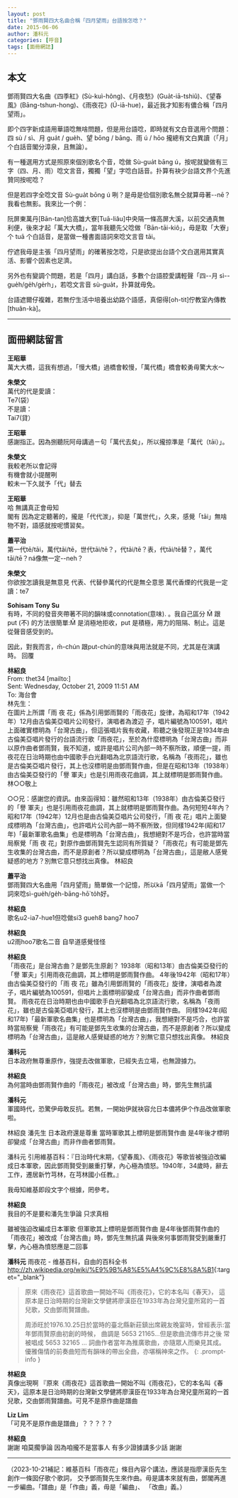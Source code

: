 ```yaml
---
layout: post
title: "鄧雨賢四大名曲合稱「四月望雨」台語按怎唸？"
date: 2015-06-06
author: 潘科元
categories: [呼音]
tags: [面冊網誌]
---
```

## 本文

鄧雨賢四大名曲《四季紅》(Sù-kuì-hông)、《月夜愁》(Gua̍t-iā-tshiû)、《望春風》(Bāng-tshun-hong)、《雨夜花》(Ú-iā-hue)，最近我才知影有儂合稱「四月望雨」。

即个四字新成語用華語唸無啥問題，但是用台語唸，即時就有文白音選用个問題：四 sù / sì、月 gua̍t / gue̍h、望 bōng / bāng、雨 ú / hōo 攏總有文白異讀（「月」个白話音閣分漳泉，且無論）。

有一種選用方式是照原來個別歌名个音，唸做 Sù-gua̍t bāng ú，按呢就變做有三字（四、月、雨）唸文言音，獨獨「望」字唸白話音。扑算有袂少台語文界个先進贊同按呢唸？

但是若四字全唸文音 Sù-gua̍t bōng ú 咧？是毋是佮個別歌名無仝就算毋著\--nē？我看也無影。我來比一个例：

阮屏東萬丹[Bān-tan]佮高雄大寮[Tuā-liâu]中央隔一條高屏大溪，以前交通真無利便，後來才起「萬大大橋」，當年我聽先父唸做「Bān-tāi-kiô」，毋是取「大寮」个 tuā 个白話音，是當做一種書面語詞來唸文言音 tāi。

佇遮我毋是主張「四月望雨」的確著按怎唸，只是欲提出台語个文白選用其實真活、影響个因素也足濟。

另外也有變調个問題，若是「四月」講白話，多數个台語腔愛講輕聲「四\--月 sì\--gue̍h/ge̍h/ge̍rh」，若唸文言音 sù-gua̍t，扑算就毋免。

台語遮爾仔複雜，若無佇生活中培養出幼路个語感，真僫得[oh-tit]佇教室內傳教[thuân-kà]。

---

## 面冊網誌留言

**王昭華**  
萬大大橋，這我有想過，「慢大橋」過橋會較慢，「萬代橋」橋會較勇毋驚大水～

**朱榮文**  
萬代的代是愛讀：  
Te7(袋）  
不是讀：  
Tai7(貸）

**王昭華**  
感謝指正。因為捌聽阮阿母講過ㄧ句「萬代去矣」，所以攏掠準是「萬代（tāi）」。

**朱榮文**  
我較老所以會記得  
有機會就小提醒咧  
較未一下久就予「代」替去

**王昭華**  
哈 無講真正會毋知  
閣有 因為定定聽著的，攏是「代代湠」，抑是「萬世代」，久來，感覺「tāi」無啥物不對，語感就按呢慣習矣。

**蕭平治**  
第一代tē/tāi，萬代tāi/tē，世代tāi/tē？，代tāi/tē？表，代tāi/tē替？，萬代tāi/tē？ná像無一定\--neh？

**朱榮文**  
你欲按怎讀我是無意見
代表、代替參萬代的代是無仝意思
萬代香煙的代我是一定讀：te7

**Sohisam Tony Su**  
有時，不同的發音夾帶著不同的韻味或connotation(意味).
。我自己區分 M̄ 跟 put (不) 的方法很簡單:M̄ 是消極地拒收，put 是積極，用力的阻隔、制止。這是從聲音感受到的。

因此，對我而言，m̄-chún 跟put-chún的意味與用法就是不同，尤其是在演講時。
回覆

**林紹良**  
From: thet34 [mailto:]  
Sent: Wednesday, October 21, 2009 11:51 AM  
To: 海台會  
林先生：  
在圖片上所謂「雨 夜 花」係為引用鄧雨賢的「雨夜花」旋律，為昭和17年（1942年）12月由古倫美亞唱片公司發行，演唱者為渡辺 子，唱片編號為100591，唱片上面確實標明為「台灣古曲」，但這張唱片我有收藏，聆聽之後發現正是1934年由古倫美亞唱片發行的台語流行歌「雨夜花」，至於為什麼標明為「台灣古曲」而非以原作曲者鄧雨賢，我不知道，或許是唱片公司內部一時不察所致，順便一提，雨夜花在日治時期也由中國歌手白光翻唱為北京語流行歌，名稱為「夜雨花」，雖也是古倫美亞唱片發行，其上也沒標明是由鄧雨賢作曲，但是在昭和13年（1938年）由古倫美亞發行的「譽 軍夫」也是引用雨夜花曲調，其上就標明是鄧雨賢作曲。  
林○○敬上

○○兄：感謝您的資訊。由來函得知：雖然昭和13年（1938年）由古倫美亞發行的「譽 軍夫」也是引用雨夜花曲調，其上就標明是鄧雨賢作曲。為何短短4年內？昭和17年（1942年）12月也是由古倫美亞唱片公司發行，「雨 夜 花」唱片上面變成標明為「台灣古曲」，也許唱片公司內部一時不察所致，但同樣1942年(昭和17年)「最新軍歌名曲集」也是標明為「台灣古曲」，我想絕對不是巧合，也許當時當局察覺「雨 夜 花」對原作曲鄧雨賢先生認同有所質疑？「雨夜花」有可能是鄧先生收集的台灣古曲，而不是原創者？所以變成標明為「台灣古曲」，這是敝人感覺疑惑的地方？別無它意只想找出真像。 林紹良

**蕭平治**  
鄧雨賢四大名曲用「四月望雨」簡單做一个記憶，所以kā「四月望雨」當做一个詞來唸sì-gue̍h/ge̍h-bāng-hō͘ to̍h好。

**林紹良**  
歌名u2-ia7-hue1但唸做si3 gueh8 bang7 hoo7

**林紹良**  
u2雨hoo7歌名二音 自早道感覺怪怪

**林紹良**  
「雨夜花」是台灣古曲？是鄧先生原創？
1938年（昭和13年）由古倫美亞發行的「譽 軍夫」引用雨夜花曲調，其上標明是鄧雨賢作曲。
4年後1942年（昭和17年）由古倫美亞發行的「雨 夜 花」雖為引用鄧雨賢的「雨夜花」旋律，演唱者為渡 子，唱片編號為100591，但唱片上面標明卻變成「台灣古曲」而非作曲者鄧雨賢。
雨夜花在日治時期也由中國歌手白光翻唱為北京語流行歌，名稱為「夜雨花」，雖也是古倫美亞唱片發行，其上也沒標明是由鄧雨賢作曲。
同樣1942年(昭和17年)「最新軍歌名曲集」也是標明為「台灣古曲」，我想絕對不是巧合，也許當時當局察覺「雨夜花」有可能是鄧先生收集的台灣古曲，而不是原創者？所以變成標明為「台灣古曲」，這是敝人感覺疑惑的地方？別無它意只想找出真像。 林紹良

**潘科元**  
日本政府無尊重原作，強提去改做軍歌，已經失去立場，也無證據力。

**林紹良**  
為何當時由鄧雨賢作曲的「雨夜花」被改成「台灣古曲」時，鄧先生無抗議

**潘科元**  
軍國時代，恐驚伊毋敢反抗。若無，一開始伊就袂容允日本儂將伊个作品改做軍歌啦。

林紹良
潘先生 日本政府還是尊重 當時軍歌其上標明是鄧雨賢作曲 是4年後才標明卻變成「台灣古曲」而非作曲者鄧雨賢。

潘科元
引用維基百科：『日治時代末期，《望春風》、《雨夜花》等歌皆被強迫改編成日本軍歌，因此鄧雨賢受到嚴重打擊，內心極為憤怒。1940年，34歲時，辭去工作，遷居新竹芎林，在芎林國小任教。』

我毋知維基即段文字个根據，罔參考。

**林紹良**  
我目的不是要和潘先生爭論 只求真相

雖被強迫改編成日本軍歌 但軍歌其上標明是鄧雨賢作曲 是4年後鄧雨賢作曲的「雨夜花」被改成「台灣古曲」時，鄧先生無抗議 與後來何事鄧雨賢受到嚴重打擊，內心極為憤怒應是二回事

**潘科元**
雨夜花 - 维基百科，自由的百科全书  
<http://zh.wikipedia.org/wiki/%E9%9B%A8%E5%A4%9C%E8%8A%B1>{:target="_blank"}

> 原來《雨夜花》這首歌曲一開始不叫《雨夜花》，它的本名叫《春天》，
> 這原本是日治時期的台灣新文學健將廖漢臣在1933年為台灣兒童所寫的一首兒歌，交由鄧雨賢譜曲。
>
> 周添旺於1976.10.25日於當時的臺北縣新莊鎮出席親友晚宴時，曾經表示:當年鄧雨賢原曲初創的時候，
> 曲調是 5653 21165...但是歌曲流傳市井之後 常被唱成 5653 32165 ...
> 詞曲作者當年為推廣歌曲，亦隨眾人而樂見其成。優雅傷情的前奏曲短而有韻味的帶出全曲，亦堪稱神來之作。
{: .prompt-info }

**林紹良**  
真像出現啊 『原來《雨夜花》這首歌曲一開始不叫《雨夜花》，它的本名叫《春天》，這原本是日治時期的台灣新文學健將廖漢臣在1933年為台灣兒童所寫的一首兒歌，交由鄧雨賢譜曲。可見不是原作曲是譜曲

**Liz Lim**  
「可見不是原作曲是譜曲」？？？？？

**林紹良**  
謝謝 咱莫擱爭論 因為咱攏不是當事人 有多少證據講多少話 謝謝

---

（2023-10-21補記：維基百科「雨夜花」條目內容个講法，應該是指廖漢臣先生創作一條囡仔歌个歌詞，
交予鄧雨賢先生來作曲。毋是講本來就有曲，鄧閣再進一步編曲。「譜曲」是「作曲」義，毋是「編曲」、
「改曲」義。）
